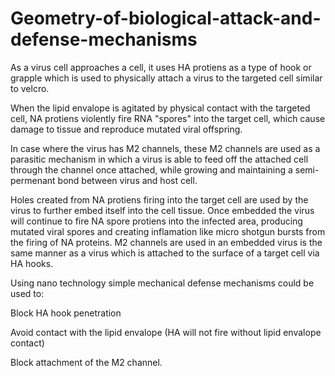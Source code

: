# Geometry-of-biological-attack-and-defense-mechanisms
As a virus cell approaches a cell, it uses HA protiens as a type of hook or grapple which is used to physically attach a virus to the targeted cell similar to velcro.

When the lipid envalope is agitated by physical contact with the targeted cell, NA protiens violently fire RNA "spores" into the target cell, which cause damage to tissue and reproduce mutated viral offspring.

In case where the virus has M2 channels, these M2 channels are used as a parasitic mechanism in which a virus is able to feed off the attached cell through the channel once attached, while growing and maintaining a semi-permenant bond between virus and host cell.

Holes created from NA protiens firing into the target cell are used by the virus to further embed itself into the cell tissue. Once embedded the virus will continue to fire NA spore protiens into the infected area, producing mutated viral spores and creating inflamation like micro shotgun bursts from the firing of NA proteins. M2 channels are used in an embedded virus is the same manner as a virus which is attached to the surface of a target cell via HA hooks.

Using nano technology simple mechanical defense mechanisms could be used to:

Block HA hook penetration

Avoid contact with the lipid envalope (HA will not fire without lipid envalope contact)

Block attachment of the M2 channel.
